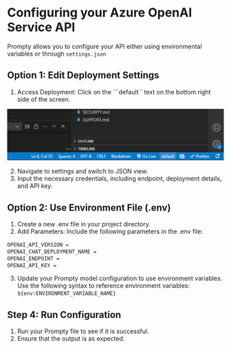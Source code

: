 # Configuring your Azure OpenAI Service API

Prompty allows you to configure your API either using environmental variables or through ``settings.json``

## Option 1: Edit Deployment Settings
1. Access Deployment: Click on the ```default`` text on the bottom right side of the screen.

![screenshot of the default text on Visual Studio Code](images/prompty-default.png)

2. Navigate to settings and switch to JSON view.
1. Input the necessary credentials, including endpoint, deployment details, and API key.

## Option 2: Use Environment File (.env)
1. Create a new .env file in your project directory.
1. Add Parameters: Include the following parameters in the .env file:

```
OPENAI_API_VERSION = 
OPENAI_CHAT_DEPLOYMENT_NAME = 
OPENAI_ENDPOINT = 
OPENAI_API_KEY =
```
3. Update your Prompty model configuration to use environment variables. Use the following syntax to reference environment variables: ``${env:ENVIRONMENT_VARIABLE_NAME}``

## Step 4: Run Configuration
1. Run your Prompty file to see if it is successful.
1. Ensure that the output is as expected.